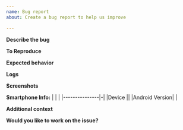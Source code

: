 ```yaml
---
name: Bug report
about: Create a bug report to help us improve

---
```


**Describe the bug**
<!-- A clear and concise description of what the bug is. -->

**To Reproduce**
<!--Steps to reproduce the behavior-->

**Expected behavior**
<!-- A clear and concise description of what you expected to happen. -->

**Logs**
<!-- Please add logs in case of any crash or applicable error. -->

**Screenshots**
<!-- If applicable, add screenshots to help explain your problem. -->

**Smartphone Info:**
|               | |
|---------------|-|
|Device         |<!-- [e.g. Moto G5 Plus] -->|
|Android Version|<!-- [e.g. Oreo 8.1] -->    |

**Additional context**
<!-- Add any other context about the problem here. -->

**Would you like to work on the issue?**
<!-- Please let us know if you can work on it or the issue should be assigned to someone else. -->
